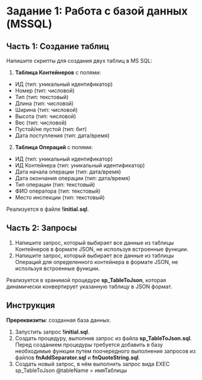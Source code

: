 # **Задание 1: Работа с базой данных (****MSSQL****)**

## **Часть 1: Создание таблиц**

Напишите скрипты для создания двух таблиц в MS SQL:

1. **Таблица Контейнеров** с полями:

- ИД (тип: уникальный идентификатор)
- Номер (тип: числовой)
- Тип (тип: текстовый)
- Длина (тип: числовой)
- Ширина (тип: числовой)
- Высота (тип: числовой)
- Вес (тип: числовой)
- Пустой/не пустой (тип: бит)
- Дата поступления (тип: дата/время)

2. **Таблица Операций** с полями:

- ИД (тип: уникальный идентификатор)
- ИД Контейнера (тип: уникальный идентификатор)
- Дата начала операции (тип: дата/время)
- Дата окончания операции (тип: дата/время)
- Тип операции (тип: текстовый)
- ФИО оператора (тип: текстовый)
- Место инспекции (тип: текстовый)

Реализуется в файле **!initial.sql**.

## **Часть 2: Запросы**

1. Напишите запрос, который выбирает все данные из таблицы Контейнеров в формате JSON, не используя встроенные функции.
2. Напишите запрос, который выбирает все данные из таблицы Операций для определенного контейнера в формате JSON, не используя встроенные функции.

Реализуется в хранимой процедуре **sp_TableToJson**, которая динамически конвертирует указанную таблицу в JSON формат.

## **Инструкция**
**Пререквизиты**: созданная база данных.
1. Запустить запрос **!initial.sql**.
2. Создать процедуру, выполнив запрос из файла **sp_TableToJson.sql**. Перед созданием процедуры требуется добавить в базу необходимые функции путем поочередного выполнения запросов из файлов **fnAddSeparator.sql** и **fnQuoteString.sql**.
3. Создать новый запрос, в нём выполнить запрос вида EXEC sp_TableToJson @tableName = имяТаблицы

